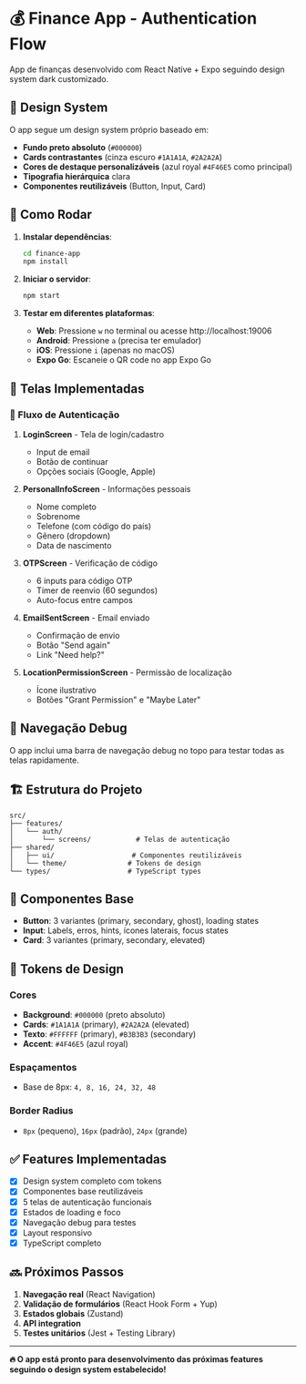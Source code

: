 # 💰 Finance App - Authentication Flow

App de finanças desenvolvido com React Native + Expo seguindo design system dark customizado.

## 🎨 Design System

O app segue um design system próprio baseado em:
- **Fundo preto absoluto** (`#000000`)
- **Cards contrastantes** (cinza escuro `#1A1A1A`, `#2A2A2A`)
- **Cores de destaque personalizáveis** (azul royal `#4F46E5` como principal)
- **Tipografia hierárquica** clara
- **Componentes reutilizáveis** (Button, Input, Card)

## 🚀 Como Rodar

1. **Instalar dependências**:
   ```bash
   cd finance-app
   npm install
   ```

2. **Iniciar o servidor**:
   ```bash
   npm start
   ```

3. **Testar em diferentes plataformas**:
   - **Web**: Pressione `w` no terminal ou acesse http://localhost:19006
   - **Android**: Pressione `a` (precisa ter emulador)
   - **iOS**: Pressione `i` (apenas no macOS)
   - **Expo Go**: Escaneie o QR code no app Expo Go

## 📱 Telas Implementadas

### 🔐 Fluxo de Autenticação

1. **LoginScreen** - Tela de login/cadastro
   - Input de email
   - Botão de continuar
   - Opções sociais (Google, Apple)

2. **PersonalInfoScreen** - Informações pessoais  
   - Nome completo
   - Sobrenome
   - Telefone (com código do país)
   - Gênero (dropdown)
   - Data de nascimento

3. **OTPScreen** - Verificação de código
   - 6 inputs para código OTP
   - Timer de reenvio (60 segundos)
   - Auto-focus entre campos

4. **EmailSentScreen** - Email enviado
   - Confirmação de envio
   - Botão "Send again"
   - Link "Need help?"

5. **LocationPermissionScreen** - Permissão de localização
   - Ícone ilustrativo
   - Botões "Grant Permission" e "Maybe Later"

## 🎯 Navegação Debug

O app inclui uma barra de navegação debug no topo para testar todas as telas rapidamente.

## 🏗️ Estrutura do Projeto

```
src/
├── features/
│   └── auth/
│       └── screens/           # Telas de autenticação
├── shared/
│   ├── ui/                   # Componentes reutilizáveis
│   └── theme/               # Tokens de design
└── types/                   # TypeScript types
```

## 🧩 Componentes Base

- **Button**: 3 variantes (primary, secondary, ghost), loading states
- **Input**: Labels, erros, hints, ícones laterais, focus states
- **Card**: 3 variantes (primary, secondary, elevated)

## 🎨 Tokens de Design

### Cores
- **Background**: `#000000` (preto absoluto)
- **Cards**: `#1A1A1A` (primary), `#2A2A2A` (elevated)
- **Texto**: `#FFFFFF` (primary), `#B3B3B3` (secondary)
- **Accent**: `#4F46E5` (azul royal)

### Espaçamentos
- Base de 8px: `4, 8, 16, 24, 32, 48`

### Border Radius
- `8px` (pequeno), `16px` (padrão), `24px` (grande)

## ✅ Features Implementadas

- [x] Design system completo com tokens
- [x] Componentes base reutilizáveis
- [x] 5 telas de autenticação funcionais
- [x] Estados de loading e foco
- [x] Navegação debug para testes
- [x] Layout responsivo
- [x] TypeScript completo

## 🔜 Próximos Passos

1. **Navegação real** (React Navigation)
2. **Validação de formulários** (React Hook Form + Yup)
3. **Estados globais** (Zustand)
4. **API integration**
5. **Testes unitários** (Jest + Testing Library)

---

**🔥 O app está pronto para desenvolvimento das próximas features seguindo o design system estabelecido!**